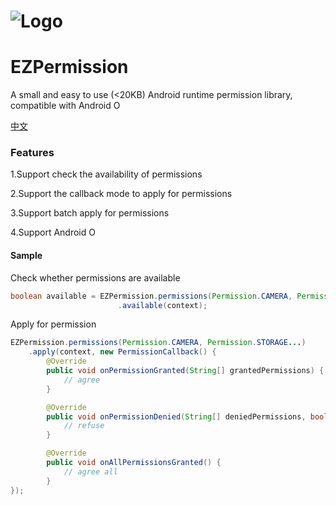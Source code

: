 # ![Logo](https://raw.githubusercontent.com/uestccokey/EZPermission/master/logo.png)
# EZPermission

A small and easy to use (<20KB) Android runtime permission library, compatible with Android O

[中文](README-CN.md)

### Features

1.Support check the availability of permissions

2.Support the callback mode to apply for permissions

3.Support batch apply for permissions

4.Support Android O

#### Sample

Check whether permissions are available

``` java
boolean available = EZPermission.permissions(Permission.CAMERA, Permission.STORAGE...)
                        .available(context);
```

Apply for permission

``` java
EZPermission.permissions(Permission.CAMERA, Permission.STORAGE...)
    .apply(context, new PermissionCallback() {
        @Override
        public void onPermissionGranted(String[] grantedPermissions) {
            // agree
        }

        @Override
        public void onPermissionDenied(String[] deniedPermissions, boolean isNoLongerPrompted) {
            // refuse
        }

        @Override
        public void onAllPermissionsGranted() {
            // agree all
        }
});
```


